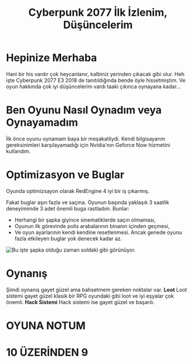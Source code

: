 ﻿---
title:  Cyberpunk 2077 İlk İzlenim, Düşüncelerim
description:  Only bruh
tags:  oyun, haber
image:  https://cdn.mos.cms.futurecdn.net/3ziVdCVxDZtYzisoMrx5Cb.jpg
createdAt:  2020-12-19 13:32
---

# Hepinize Merhaba
Hani bir his vardır çok heycanlanır, kalbiniz yerinden çıkacak gibi olur. Heh işte Cyberpunk 2077 E3 2018 de tanıtıldığında bende öyle hissetmiştim. Ve oyun hakkında çok iyi düşüncelerim vardı taaki çıkınca oynayana kadar...

# Ben Oyunu Nasıl Oynadım veya Oynayamadım
İlk önce oyunu oynamam baya bir meşakatliydi. Kendi bilgisayarım gereksinimleri karşılayamadığı için Nvidia'nın Geforce Now hizmetini kullandım.

# Optimizasyon ve Buglar
Oyunda optimizsayon olarak RedEngine 4 iyi bir iş çıkarmış.

Fakat buglar aşırı fazla ve saçma. Oyunun başında yaklaşık 3 saatlik deneyimimde 3 adet önemli buga rastladım. Bunlar:
- Herhangi bir şapka giyince sinematiklerde saçın olmaması,
- Oyunun ilk görevinde polis arabalarının binanın içinden geçmesi,
- Ve oyun ayarlarının kendi kendine resetlenmesi.
Ancak genede oyunu fazla etkileyen buglar yok denecek kadar az.

![Bu işte şapka olduğu zaman soldaki gibi görünüyor.](https://external-preview.redd.it/inVmWOjWDCI3sU-qAq0bvYkhchngzJv0f9q8IYcwpuc.jpg?auto=webp&s=a017dfacb4d26c47f1b06f92e7f7f211c16617e0)
# Oynanış
Şimdi oynanış gayet güzel ama bahsetmem gereken noktalar var.
**Loot**
Loot sistemi gayet güzel klasik bir RPG oyundaki gibi loot ve iyi eşyalar çok önemli.
**Hack Sistemi**
Hack sistemi ise gayet güzel ve başarılı.

# OYUNA NOTUM

# 10 ÜZERİNDEN 9
